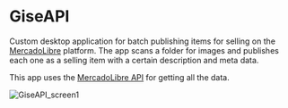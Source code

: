 # GiseAPI

Custom desktop application for batch publishing items for selling on the [MercadoLibre](https://mercadolibre.com.ar/) platform. 
The app scans a folder for images and publishes each one as a selling item with a certain description and meta data.

This app uses the [MercadoLibre API](https://developers.mercadolibre.com.ar/es_ar/api-docs-es) for getting all the data.

![GiseAPI_screen1](https://user-images.githubusercontent.com/49660888/181647504-a744f7ac-0079-47be-bb94-9346ec07897c.png)

